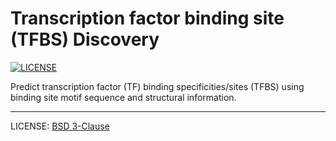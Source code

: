 # Transcription factor binding site (TFBS) Discovery

[![LICENSE](https://img.shields.io/badge/License-BSD%203--Clause-blue.svg)](https://github.com/akshayparopkari/discover_tfbs/blob/master/README.md)

Predict transcription factor (TF) binding specificities/sites (TFBS) using binding site motif sequence and structural information.

---



LICENSE: [BSD 3-Clause](LICENSE.md)
